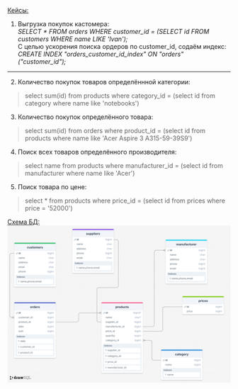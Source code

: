 <u> Кейсы: </u>
1) Выгрузка покупок кастомера:  
*SELECT * FROM orders WHERE customer_id = (SELECT id FROM customers WHERE name LIKE 'Ivan');*  
С целью ускорения поиска ордеров по customer_id, содаём индекс:    
*CREATE INDEX "orders_customer_id_index" ON "orders"("customer_id");*
--- 
2) Количество покупок товаров определённной категории:  
> select sum(id) from products where category_id = (select id from category where name like 'notebooks')
3) Количество покупок определённого товара:  
> select sum(id) from orders where product_id = (select id from products where name like 'Acer Aspire 3 A315-59-39S9')
4) Поиск всех товаров определённого производителя:  
> select name from products where manufacturer_id = (select id from manufacturer where name like 'Acer')
5) Поиск товара по цене:  
> select * from products where price_id = (select id from prices where price = '52000')


<u>Схема БД:</u>
![Alt text](https://github.com/thornix/otus_dba/blob/main/hw2_dbms_components/drawSQL-image-export-2025-04-18.png)
